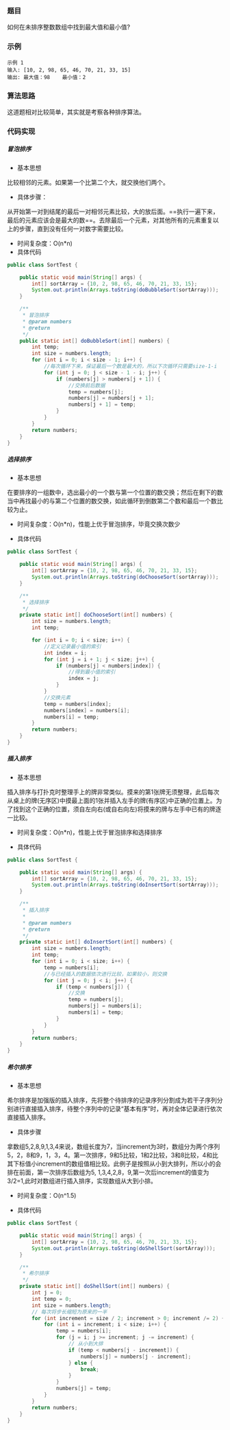 ### 题目
如何在未排序整数数组中找到最大值和最小值?

### 示例
```
示例 1
输入: [10, 2, 98, 65, 46, 70, 21, 33, 15]
输出: 最大值：98    最小值：2
```
### 算法思路
这道题相对比较简单，其实就是考察各种排序算法。


### 代码实现
##### 冒泡排序
- 基本思想

比较相邻的元素。如果第一个比第二个大，就交换他们两个。

- 具体步骤：

从开始第一对到结尾的最后一对相邻元素比较，大的放后面。==执行一遍下来，最后的元素应该会是最大的数==。去除最后一个元素，对其他所有的元素重复以上的步骤，直到没有任何一对数字需要比较。

- 时间复杂度：O(n*n)
- 具体代码
```java
public class SortTest {

    public static void main(String[] args) {
        int[] sortArray = {10, 2, 98, 65, 46, 70, 21, 33, 15};
        System.out.println(Arrays.toString(doBubbleSort(sortArray)));
    }

    /**
     * 冒泡排序
     * @param numbers
     * @return
     */
    public static int[] doBubbleSort(int[] numbers) {
        int temp;
        int size = numbers.length;
        for (int i = 0; i < size - 1; i++) {
            //每次循环下来，保证最后一个数是最大的，所以下次循环只需要size-1-i
            for (int j = 0; j < size - 1 - i; j++) {
                if (numbers[j] > numbers[j + 1]) {
                    //交换前后数据
                    temp = numbers[j];
                    numbers[j] = numbers[j + 1];
                    numbers[j + 1] = temp;
                }
            }
        }
        return numbers;
    }
}
```
##### 选择排序
- 基本思想

在要排序的一组数中，选出最小的一个数与第一个位置的数交换；然后在剩下的数当中再找最小的与第二个位置的数交换，如此循环到倒数第二个数和最后一个数比较为止。

- 时间复杂度：O(n*n)，性能上优于冒泡排序，毕竟交换次数少

- 具体代码
```java
public class SortTest {

    public static void main(String[] args) {
        int[] sortArray = {10, 2, 98, 65, 46, 70, 21, 33, 15};
        System.out.println(Arrays.toString(doChooseSort(sortArray)));
    }

    /**
     * 选择排序
     */
    private static int[] doChooseSort(int[] numbers) {
        int size = numbers.length;
        int temp;

        for (int i = 0; i < size; i++) {
            //定义记录最小值的索引
            int index = i;
            for (int j = i + 1; j < size; j++) {
                if (numbers[j] < numbers[index]) {
                    //得到最小值的索引
                    index = j;
                }
            }
            //交换元素
            temp = numbers[index];
            numbers[index] = numbers[i];
            numbers[i] = temp;
        }
        return numbers;
    }
}
```

##### 插入排序
- 基本思想

插入排序与打扑克时整理手上的牌非常类似。摸来的第1张牌无须整理，此后每次从桌上的牌(无序区)中摸最上面的1张并插入左手的牌(有序区)中正确的位置上。为了找到这个正确的位置，须自左向右(或自右向左)将摸来的牌与左手中已有的牌逐一比较。

- 时间复杂度：O(n*n)，性能上优于冒泡排序和选择排序

- 具体代码
```java
public class SortTest {

    public static void main(String[] args) {
        int[] sortArray = {10, 2, 98, 65, 46, 70, 21, 33, 15};
        System.out.println(Arrays.toString(doInsertSort(sortArray)));
    }

    /**
     * 插入排序
     *
     * @param numbers
     * @return
     */
    private static int[] doInsertSort(int[] numbers) {
        int size = numbers.length;
        int temp;
        for (int i = 0; i < size; i++) {
            temp = numbers[i];
            //与已经插入的数据依次进行比较，如果较小，则交换
            for (int j = 0; j < i; j++) {
                if (temp < numbers[j]) {
                    //交换
                    temp = numbers[j];
                    numbers[j] = numbers[i];
                    numbers[i] = temp;
                }
            }
        }
        return numbers;
    }
}
```

##### 希尔排序
- 基本思想

希尔排序是加强版的插入排序，先将整个待排序的记录序列分割成为若干子序列分别进行直接插入排序，待整个序列中的记录“基本有序”时，再对全体记录进行依次直接插入排序。

- 具体步骤

拿数组5,2,8,9,1,3,4来说，数组长度为7，当increment为3时，数组分为两个序列5，2，8和9，1，3，4。第一次排序，9和5比较，1和2比较，3和8比较，4和比其下标值小increment的数组值相比较。此例子是按照从小到大排列，所以小的会排在前面，第一次排序后数组为5, 1,3,4,2,8，9,第一次后increment的值变为3/2=1,此时对数组进行插入排序，实现数组从大到小排。

- 时间复杂度：O(n^1.5)

- 具体代码
```java
public class SortTest {

    public static void main(String[] args) {
        int[] sortArray = {10, 2, 98, 65, 46, 70, 21, 33, 15};
        System.out.println(Arrays.toString(doShellSort(sortArray)));
    }

    /**
     * 希尔排序
     */
    private static int[] doShellSort(int[] numbers) {
        int j = 0;
        int temp = 0;
        int size = numbers.length;
        // 每次将步长缩短为原来的一半
        for (int increment = size / 2; increment > 0; increment /= 2) {
            for (int i = increment; i < size; i++) {
                temp = numbers[i];
                for (j = i; j >= increment; j -= increment) {
                    // 从小到大排
                    if (temp < numbers[j - increment]) {
                        numbers[j] = numbers[j - increment];
                    } else {
                        break;
                    }
                }
                numbers[j] = temp;
            }
        }
        return numbers;
    }
}
```


